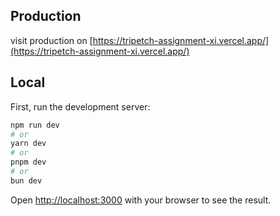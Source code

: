 ## Production

visit production on [https://tripetch-assignment-xi.vercel.app/](https://tripetch-assignment-xi.vercel.app/)

## Local

First, run the development server:

```bash
npm run dev
# or
yarn dev
# or
pnpm dev
# or
bun dev
```

Open [http://localhost:3000](http://localhost:3000) with your browser to see the result.
